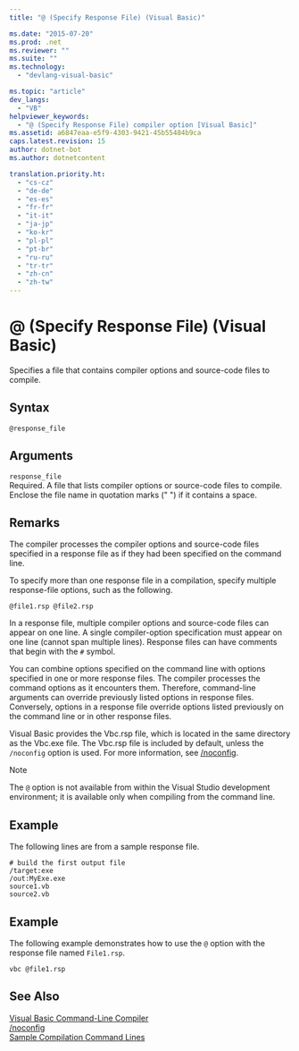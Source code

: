 ```yaml
---
title: "@ (Specify Response File) (Visual Basic)"

ms.date: "2015-07-20"
ms.prod: .net
ms.reviewer: ""
ms.suite: ""
ms.technology: 
  - "devlang-visual-basic"

ms.topic: "article"
dev_langs: 
  - "VB"
helpviewer_keywords: 
  - "@ (Specify Response File) compiler option [Visual Basic]"
ms.assetid: a6847eaa-e5f9-4303-9421-45b55484b9ca
caps.latest.revision: 15
author: dotnet-bot
ms.author: dotnetcontent

translation.priority.ht: 
  - "cs-cz"
  - "de-de"
  - "es-es"
  - "fr-fr"
  - "it-it"
  - "ja-jp"
  - "ko-kr"
  - "pl-pl"
  - "pt-br"
  - "ru-ru"
  - "tr-tr"
  - "zh-cn"
  - "zh-tw"
---
```

# @ (Specify Response File) (Visual Basic)
Specifies a file that contains compiler options and source-code files to compile.  
  
## Syntax  
  
```  
@response_file  
```  
  
## Arguments  
 `response_file`  
 Required. A file that lists compiler options or source-code files to compile. Enclose the file name in quotation marks (" ") if it contains a space.  
  
## Remarks  
 The compiler processes the compiler options and source-code files specified in a response file as if they had been specified on the command line.  
  
 To specify more than one response file in a compilation, specify multiple response-file options, such as the following.  
  
```  
@file1.rsp @file2.rsp  
```  
  
 In a response file, multiple compiler options and source-code files can appear on one line. A single compiler-option specification must appear on one line (cannot span multiple lines). Response files can have comments that begin with the `#` symbol.  
  
 You can combine options specified on the command line with options specified in one or more response files. The compiler processes the command options as it encounters them. Therefore, command-line arguments can override previously listed options in response files. Conversely, options in a response file override options listed previously on the command line or in other response files.  
  
 Visual Basic provides the Vbc.rsp file, which is located in the same directory as the Vbc.exe file. The Vbc.rsp file is included by default, unless the `/noconfig` option is used. For more information, see [/noconfig](../../../visual-basic/reference/command-line-compiler/noconfig.md).  
  
> [!NOTE]
>  The `@` option is not available from within the Visual Studio development environment; it is available only when compiling from the command line.  
  
## Example  
 The following lines are from a sample response file.  
  
```  
# build the first output file  
/target:exe   
/out:MyExe.exe  
source1.vb   
source2.vb  
```  
  
## Example  
 The following example demonstrates how to use the `@` option with the response file named `File1.rsp`.  
  
```  
vbc @file1.rsp  
```  
  
## See Also  
 [Visual Basic Command-Line Compiler](../../../visual-basic/reference/command-line-compiler/index.md)   
 [/noconfig](../../../visual-basic/reference/command-line-compiler/noconfig.md)   
 [Sample Compilation Command Lines](../../../visual-basic/reference/command-line-compiler/sample-compilation-command-lines.md)
